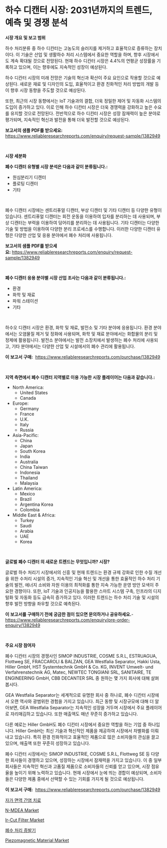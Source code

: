 <p><h1>하수 디캔터 시장: 2031년까지의 트렌드, 예측 및 경쟁 분석</h1></p><p><strong>시장 개요 및 보고 범위</strong></p>
<p><p>하수 처리분류 중 하수 디칸터는 고농도의 슬러지를 제거하고 효율적으로 증류하는 장치이다. 이 기술은 산업 및 생활하수 처리 시스템에서 중요한 역할을 하며, 향후 시장에서도 계속 확대될 것으로 전망된다. 현재 하수 디칸터 시장은 4.4%의 연평균 성장률을 기록하고 있으며, 이는 향후에도 지속적인 성장이 예상된다.</p><p>하수 디칸터 시장의 미래 전망은 기술의 혁신과 확산이 주요 요인으로 작용할 것으로 예상된다. 새로운 재료 및 디자인의 도입, 효율적이고 환경 친화적인 처리 방법의 개발 등이 향후 시장 동향을 주도할 것으로 예상된다.</p><p>또한, 최근의 시장 동향에서는 IoT 기술과의 결합, 더욱 정밀한 제어 및 자동화 시스템의 도입이 증가하고 있다. 이로 인해 하수 디칸터 시장은 더욱 경쟁력을 강화하고 높은 수요를 유지할 것으로 전망된다. 전반적으로 하수 디칸터 시장은 성장 잠재력이 높은 분야로 평가되며, 지속적인 혁신과 발전을 통해 더욱 발전할 것으로 예상된다.</p></p>
<p><strong>보고서의 샘플 PDF를 받으세요:</strong> <a href="https://www.reliableresearchreports.com/enquiry/request-sample/1382949">https://www.reliableresearchreports.com/enquiry/request-sample/1382949</a></p>
<p>&nbsp;</p>
<p><strong>시장 세분화</strong></p>
<p><strong>폐수 디캔터 유형별 시장 분석은 다음과 같이 분류됩니다.:</strong></p>
<p><ul><li>원심분리기 디캔터</li><li>플로팅 디캔터</li><li>기타</li></ul></p>
<p>&nbsp;</p>
<p><p>폐수 디캔터 시장에는 센트리퓨얼 디캔터, 부상 디캔터 및 기타 디캔터 등 다양한 유형이 있습니다. 센트리퓨얼 디캔터는 회전 운동을 이용하여 입자를 분리하는 데 사용되며, 부상 디캔터는 부력을 이용하여 덩어리를 분리하는 데 사용됩니다. 기타 디캔터는 다양한 기술 및 방법을 이용하여 다양한 분리 프로세스를 수행합니다. 이러한 다양한 디캔터 유형은 다양한 산업 및 응용 분야에서 폐수 처리에 사용됩니다.</p></p>
<p><strong>보고서의 샘플 PDF를 받으세요:</strong>&nbsp;<a href="https://www.reliableresearchreports.com/enquiry/request-sample/1382949">https://www.reliableresearchreports.com/enquiry/request-sample/1382949</a></p>
<p>&nbsp;</p>
<p><strong> 폐수 디캔터 응용 분야별 시장 산업 조사는 다음과 같이 분류됩니다.:</strong></p>
<p><ul><li>환경</li><li>화학 및 재료</li><li>파워 스테이션</li><li>기타</li></ul></p>
<p>&nbsp;</p>
<p><p>하수오 디캔터 시장은 환경, 화학 및 재료, 발전소 및 기타 분야에 응용됩니다. 환경 분야에서는 오염물질 제거 및 정화에 사용되며, 화학 및 재료 분야에서는 화합물의 분리 및 정제에 활용됩니다. 발전소 분야에서는 발전 소장치에서 발생하는 폐수 처리에 사용되고, 기타 분야에서는 다양한 산업 및 시설에서의 폐수 관리에 활용됩니다.</p></p>
<p><strong>이 보고서 구매:</strong>&nbsp; <a href="https://www.reliableresearchreports.com/purchase/1382949">https://www.reliableresearchreports.com/purchase/1382949</a></p>
<p>&nbsp;</p>
<p><strong>지역 측면에서 폐수 디캔터 지역별로 이용 가능한 시장 플레이어는 다음과 같습니다.:</strong></p>
<p><ul>
    <li>
        North America:
        <ul>
            <li>United States</li>
            <li>Canada</li>
        </ul>
    </li>
    <li>
        Europe:
        <ul>
            <li>Germany</li>
            <li>France</li>
            <li>U.K.</li>
            <li>Italy</li>
            <li>Russia</li>
        </ul>
    </li>
    <li>
        Asia-Pacific:
        <ul>
            <li>China</li>
            <li>Japan</li>
            <li>South Korea</li>
            <li>India</li>
            <li>Australia</li>
            <li>China Taiwan</li>
            <li>Indonesia</li>
            <li>Thailand</li>
            <li>Malaysia</li>
        </ul>
    </li>
    <li>
        Latin America:
        <ul>
            <li>Mexico</li>
            <li>Brazil</li>
            <li>Argentina Korea</li>
            <li>Colombia</li>
        </ul>
    </li>
    <li>
        Middle East & Africa:
        <ul>
            <li>Turkey</li>
            <li>Saudi</li>
            <li>Arabia</li>
            <li>UAE</li>
            <li>Korea</li>
        </ul>
    </li>
    </ul></p>
<p>&nbsp;</p>
<p><strong>글로벌 폐수 디캔터 의 새로운 트렌드는 무엇입니까? 시장?</strong></p>
<p><p>글로벌 하수 처리기 시장에서의 신흥 및 현재 트렌드는 환경 규제 강화로 인한 수질 개선을 위한 수처리 시설의 증가, 지속적인 기술 혁신 및 개선을 통한 효율적인 하수 처리 기술의 발전, 에너지 소비와 자원 이용의 최적화를 통한 지속 가능한 운영 방안 모색이 주요한 경향이다. 또한, IoT 기술과 인공지능을 활용한 스마트 시스템 구축, 인프라의 디지털화 및 자동화 등도 급속히 증가하고 있다. 이러한 트렌드는 하수 처리 기술 및 시설의 향후 발전 방향을 좌우할 것으로 예측된다.</p></p>
<p><strong>이 보고서를 구매하기 전에 궁금한 점이 있으면 문의하거나 공유하세요.</strong>- <a href="https://www.reliableresearchreports.com/enquiry/pre-order-enquiry/1382949">https://www.reliableresearchreports.com/enquiry/pre-order-enquiry/1382949</a></p>
<p>&nbsp;</p>
<p><strong>주요 시장 참여자</strong></p>
<p><p>폐수 디칸터 시장의 경쟁사인 SIMOP INDUSTRIE, COSME S.R.L, ESTRUAGUA, Flottweg SE, FRACCAROLI & BALZAN, GEA Westfalia Separator, Hakki Usta, Hiller GmbH, HST Systemtechnik GmbH & Co. KG, INVENT Umwelt- und Verfahrenstechnik AG, Matec, NEWTEC TONGIANI SRL, SANITAIRE, TE ENGINEERING GmbH, CBB DECANTER SRL 중 원하는 몇 가지 회사에 대해 살펴봅시다. </p><p>GEA Westfalia Separator는 세계적으로 유명한 회사 중 하나로, 폐수 디칸터 시장에서 오랜 역사와 광범위한 경험을 가지고 있습니다. 최근 동향 및 시장규모에 대해 더 알아보면, GEA Westfalia Separator는 지속적인 성장을 거두며 시장에서 주요 플레이어로 자리매김하고 있습니다. 또한 매출액도 매년 꾸준히 증가하고 있습니다.</p><p>다른 예로는 Hiller GmbH도 폐수 디칸터 시장에서 중요한 역할을 하는 기업 중 하나입니다. Hiller GmbH는 최신 기술과 혁신적인 제품을 제공하여 시장에서 차별화를 이뤄내고 있습니다. 특히 환경 친화적이고 효율적인 제품으로 많은 소비자들의 관심을 끌고 있으며, 매출액 또한 꾸준히 성장하고 있습니다.</p><p>폐수 디칸터 시장에서는 SIMOP INDUSTRIE, COSME S.R.L, Flottweg SE 등 다양한 회사들이 경쟁하고 있으며, 성장하는 시장에서 잠재력을 가지고 있습니다. 이 중 일부 회사들은 지속적인 혁신과 고품질 제품으로 소비자들의 신뢰를 얻고 있으며, 시장 점유율을 높이기 위해 노력하고 있습니다. 현재 시장에서 눈에 띄는 경합이 예상되며, 소비자들은 다양한 제품 중에서 선택할 수 있는 기회를 가지게 될 것으로 예상됩니다.</p></p>
<p><strong>이 보고서 구매:</strong>&nbsp;&nbsp;<a href="https://www.reliableresearchreports.com/purchase/1382949">https://www.reliableresearchreports.com/purchase/1382949</a></p>
<p><p><a href="https://medium.com/@darrellockm3ytan895656/%EC%9E%90%EA%B0%80-%EB%A9%B4%EC%97%AD%EC%84%B1-%EA%B0%84%EC%97%BC-%EC%B9%98%EB%A3%8C-%EC%8B%9C%EC%9E%A5-%EC%84%B1%EA%B3%B5%EC%A0%81%EC%9D%B8-%EB%B9%84%EC%A6%88%EB%8B%88%EC%8A%A4-%EC%A0%84%EB%9E%B5%EC%9D%98-%EC%97%B4%EC%87%A0-2031%EB%85%84%EA%B9%8C%EC%A7%80%EC%9D%98-%EC%98%88%EC%B8%A1-774210ffe2d9">자가 면역 간염 치료</a></p><p><a href="https://cedar-agate-3da.notion.site/N-MDEA-Market-Size-Global-Industry-Overview-Market-Segmentation-and-Forecast-2024-to-2031-9e1127a494144edda2d715dbf5ab67c2">N-MDEA Market</a></p><p><a href="https://github.com/PeterParrish5/Market-Research-Report-List-3/blob/main/ir-cut-filter-market.md">Ir-Cut Filter Market</a></p><p><a href="https://github.com/trmesnao7959541/Market-Research-Report-List-1/blob/main/7362108186646.md">폐수 처리 증발기</a></p><p><a href="https://issuu.com/reportprime-2/docs/piezomagnetic-material-market-size-2030.pptx">Piezomagnetic Material Market</a></p></p>
